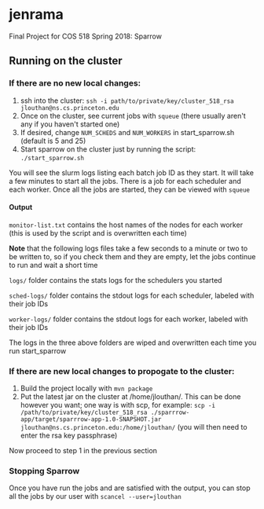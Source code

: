 # jenrama
Final Project for COS 518 Spring 2018:  Sparrow

## Running on the cluster

### If there are no new local changes:

1. ssh into the cluster: `ssh -i path/to/private/key/cluster_518_rsa jlouthan@ns.cs.princeton.edu`
2. Once on the cluster, see current jobs with `squeue` (there usually aren't any if you haven't started one)
3. If desired, change `NUM_SCHEDS` and `NUM_WORKERS` in start_sparrow.sh (default is 5 and 25)
4. Start sparrow on the cluster just by running the script:  `./start_sparrow.sh`

You will see the slurm logs listing each batch job ID as they start. It will take a few minutes to start all the jobs. There is a job for each scheduler and each worker. Once all the jobs are started, they can be viewed with `squeue`

#### Output

`monitor-list.txt` contains the host names of the nodes for each worker (this is used by the script and is overwritten each time)

<b>Note</b> that the following logs files take a few seconds to a minute or two to be written to, so if you check them and they are empty, let the jobs continue to run and wait a short time

`logs/` folder contains the stats logs for the schedulers you started

`sched-logs/` folder contains the stdout logs for each scheduler, labeled with their job IDs

`worker-logs/` folder contains the stdout logs for each worker, labeled with their job IDs

The logs in the three above folders are wiped and overwritten each time you run start_sparrow

### If there are new local changes to propogate to the cluster:

1. Build the project locally with `mvn package`
2. Put the latest jar on the cluster at /home/jlouthan/. This can be done however you want; one way is with scp, for example:
`scp -i /path/to/private/key/cluster_518_rsa ./sparrrow-app/target/sparrrow-app-1.0-SNAPSHOT.jar jlouthan@ns.cs.princeton.edu:/home/jlouthan/` (you will then need to enter the rsa key passphrase)

Now proceed to step 1 in the previous section

### Stopping Sparrow

Once you have run the jobs and are satisfied with the output, you can stop all the jobs by our user with `scancel --user=jlouthan`
